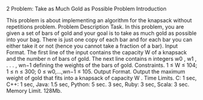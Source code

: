 2 Problem: Take as Much Gold as Possible Problem Introduction

This problem is about implementing an algorithm for the knapsack without repetitions problem.
Problem Description
Task. In this problem, you are given a set of bars of gold and your goal is to take as much gold as possible into your bag. There is just one copy of each bar and for each bar you can either take it or not (hence you cannot take a fraction of a bar).
Input Format. The first line of the input contains the capacity W of a knapsack and the number n of bars of gold. The next line contains n integers w0 , w1 , . . . , wn−1 defining the weights of the bars of gold.
Constraints. 1 ≤ W ≤ 104; 1 ≤ n ≤ 300; 0 ≤ w0,...,wn−1 ≤ 105.
Output Format. Output the maximum weight of gold that fits into a knapsack of capacity W .
Time Limits. C: 1 sec, C++: 1 sec, Java: 1.5 sec, Python: 5 sec. 3 sec, Ruby: 3 sec, Scala: 3 sec.
Memory Limit. 128Mb.

